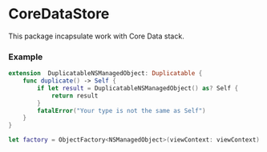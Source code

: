 # CoreDataStore

This package incapsulate work with Core Data stack.

### Example

```swift
extension  DuplicatableNSManagedObject: Duplicatable {
	func duplicate() -> Self {
		if let result = DuplicatableNSManagedObject() as? Self {
			return result
		}
		fatalError("Your type is not the same as Self")
	}
}
```

```swift
let factory = ObjectFactory<NSManagedObject>(viewContext: viewContext)
```
